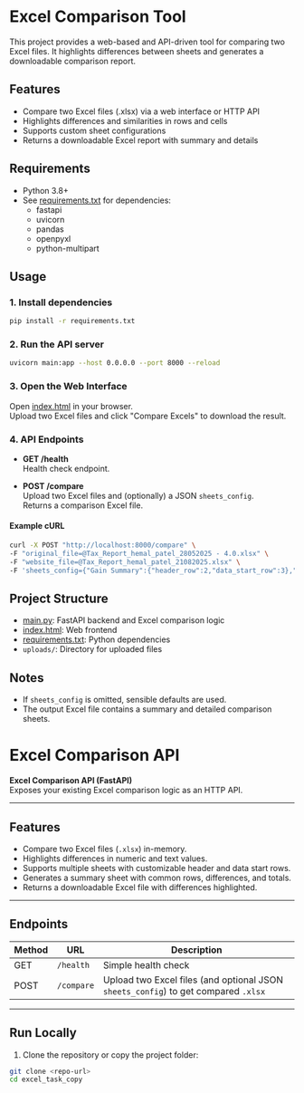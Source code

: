 # Excel Comparison Tool

This project provides a web-based and API-driven tool for comparing two Excel files. It highlights differences between sheets and generates a downloadable comparison report.

## Features

- Compare two Excel files (.xlsx) via a web interface or HTTP API
- Highlights differences and similarities in rows and cells
- Supports custom sheet configurations
- Returns a downloadable Excel report with summary and details

## Requirements

- Python 3.8+
- See [requirements.txt](requirements.txt) for dependencies:
  - fastapi
  - uvicorn
  - pandas
  - openpyxl
  - python-multipart

## Usage

### 1. Install dependencies

```sh
pip install -r requirements.txt
```

### 2. Run the API server

```sh
uvicorn main:app --host 0.0.0.0 --port 8000 --reload
```

### 3. Open the Web Interface

Open [index.html](index.html) in your browser.  
Upload two Excel files and click "Compare Excels" to download the result.

### 4. API Endpoints

- **GET /health**  
  Health check endpoint.

- **POST /compare**  
  Upload two Excel files and (optionally) a JSON `sheets_config`.  
  Returns a comparison Excel file.

#### Example cURL

```sh
curl -X POST "http://localhost:8000/compare" \
-F "original_file=@Tax_Report_hemal_patel_28052025 - 4.0.xlsx" \
-F "website_file=@Tax_Report_hemal_patel_21082025.xlsx" \
-F 'sheets_config={"Gain Summary":{"header_row":2,"data_start_row":3},"8938":{"header_row":6,"data_start_row":7},"FBAR":{"header_row":2,"data_start_row":3}}'
```

## Project Structure

- [main.py](main.py): FastAPI backend and Excel comparison logic
- [index.html](index.html): Web frontend
- [requirements.txt](requirements.txt): Python dependencies
- `uploads/`: Directory for uploaded files

## Notes

- If `sheets_config` is omitted, sensible defaults are used.
- The output Excel file contains a summary and detailed comparison sheets.

# Excel Comparison API

**Excel Comparison API (FastAPI)**  
Exposes your existing Excel comparison logic as an HTTP API.

---

## **Features**

- Compare two Excel files (`.xlsx`) in-memory.
- Highlights differences in numeric and text values.
- Supports multiple sheets with customizable header and data start rows.
- Generates a summary sheet with common rows, differences, and totals.
- Returns a downloadable Excel file with differences highlighted.

---

## **Endpoints**

| Method | URL        | Description |
|--------|-----------|-------------|
| GET    | `/health` | Simple health check |
| POST   | `/compare` | Upload two Excel files (and optional JSON `sheets_config`) to get compared `.xlsx` |

---

## **Run Locally**

1. Clone the repository or copy the project folder:

```bash
git clone <repo-url>
cd excel_task_copy

